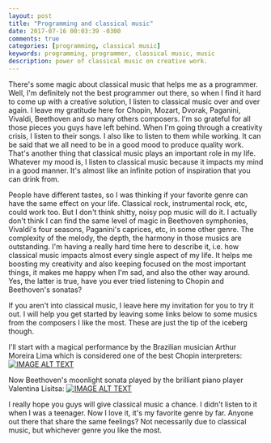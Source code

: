```yaml
---
layout: post
title: "Programming and classical music"
date: 2017-07-16 00:03:39 -0300
comments: true
categories: [programming, classical music]
keywords: programming, programmer, classical music, music
description: power of classical music on creative work.
---
```


There's some magic about classical music that helps me as a programmer.
Well, I'm definitely not the best programmer out there, so when I find it hard
to come up with a creative solution, I listen to classical music over and over
again.
I leave my gratitude here for Chopin, Mozart, Dvorak, Paganini, Vivaldi,
Beethoven and so many others composers. I'm so grateful for all those pieces
you guys have left behind.
When I'm going through a creativity crisis, I listen to their songs. I also
like to listen to them while working. It can be said that we all need to be
in a good mood to produce quality work. That's another thing that classical
music plays an important role in my life. Whatever my mood is, I listen to
classical music because it impacts my mind in a good manner. It's almost like
an infinite potion of inspiration that you can drink from.

People have different tastes, so I was thinking if your favorite genre can
have the same effect on your life. Classical rock, instrumental rock, etc,
could work too. But I don't think shitty, noisy pop music will do it.
I actually don't think I can find the same level of magic in Beethoven
symphonies, Vivaldi's four seasons, Paganini's caprices, etc, in some other
genre. The complexity of the melody, the depth, the harmony in those musics are
outstanding. I'm having a really hard time here to describe it, i.e. how
classical music impacts almost every single aspect of my life. It helps me
boosting my creativity and also keeping focused on the most important things,
it makes me happy when I'm sad, and also the other way around. Yes, the
latter is true, have you ever tried listening to Chopin and Beethoven's
sonatas?

If you aren't into classical music, I leave here my invitation for you to try
it out. I will help you get started by leaving some links below to some musics
from the composers I like the most. These are just the tip of the iceberg
though.

I'll start with a magical performance by the Brazilian musician Arthur Moreira
Lima which is considered one of the best Chopin interpreters:
[![IMAGE ALT TEXT](http://img.youtube.com/vi/QmF2F8YBU3E/0.jpg)](http://www.youtube.com/watch?v=QmF2F8YBU3E "Click to watch")

Now Beethoven's moonlight sonata played by the brilliant piano player Valentina
Lisitsa:
[![IMAGE ALT TEXT](http://img.youtube.com/vi/zucBfXpCA6s/0.jpg)](http://www.youtube.com/watch?v=zucBfXpCA6s "Click to watch")


I really hope you guys will give classical music a chance. I didn't listen to
it when I was a teenager. Now I love it, it's my favorite genre by far. Anyone
out there that share the same feelings? Not necessarily due to classical music,
but whichever genre you like the most.

